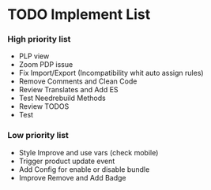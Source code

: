 # TODO Implement List

### High priority list
* PLP view 
* Zoom PDP issue
* Fix Import/Export (Incompatibility whit auto assign rules)
* Remove Comments and Clean Code
* Review Translates and Add ES
* Test Needrebuild Methods
* Review TODOS
* Test

### Low priority list
* Style Improve and use vars (check mobile)
* Trigger product update event
* Add Config for enable or disable bundle
* Improve Remove and Add Badge